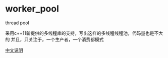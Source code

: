 # worker_pool
thread pool

采用c++11新提供的多线程库的支持，写出这样的多线程线程池，代码量也是不大的
并且，只关注于，一个生产者，一个消费都模式

[中文说明](http://www.cnblogs.com/linbc/p/5041648.html "中文说明")
